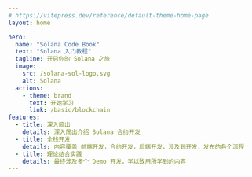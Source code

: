 ```yaml
---
# https://vitepress.dev/reference/default-theme-home-page
layout: home

hero:
  name: "Solana Code Book"
  text: "Solana 入门教程"
  tagline: 开启你的 Solana 之旅
  image:
    src: /solana-sol-logo.svg
    alt: Solana
  actions:
    - theme: brand
      text: 开始学习
      link: /basic/blockchain
features:
  - title: 深入简出
    details: 深入简出介绍 Solana 合约开发
  - title: 全栈开发
    details: 内容覆盖 前端开发，合约开发，后端开发，涉及到开发，发布的各个流程
  - title: 理论结合实践
    details: 最终涉及多个 Demo 开发，学以致用所学到的内容
---
```


